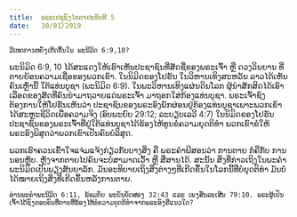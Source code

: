 ```yaml
---
title:  ພຣະເຢຊູຊົງໄຂຕາປະທັບທີ 5
date:   30/01/2019
---
```


`ມີເຫດການຫຍັງເກີດຂຶ້ນໃນ ພະນິມິດ 6:9,10?`

ພະນິມິດ 6:9, 10 ໄດ້ສະແດງໃຫ້ເຮົາເຫັນປະຊາຊົນທີ່ສັດຊື່ຂອງພຣະເຈົ້າ ຫຼື ດວງວິນຍານ ທີ່ຕາຍຍ້ອນຄວາມເຊື່ອຂອງພວກເຂົາ. ໃນນິມິດຂອງໂຢຮັນ ໃນວິຫານເທິງສະຫວັນ ລາວໄດ້ເຫັນຄົນເຫຼົ່ານີ້ ໃຕ້ແທ່ນບູຊາ (ພະນິມິດ 6:9). ໃນພະວິຫານເທິງແຜ່ນດິນໂລກ ຜູ້ນໍາສັກສິດໄດ້ເອົາເລືອດຂອງສັດທີ່ຄົນນໍາມາຖວາຍແດ່ພຣະເຈົ້າ ມາຖອກໃສ່ກ້ອງແທ່ນບູຊາ. ພຣະເຈົ້າຊົງຕ້ອງການໃຫ້ໂຢຮັນເຫັນວ່າ ປະຊາຊົນຂອງພຣະອົງພັກຜ່ອນຢູ່ກ້ອງແທ່ນບູຊາເພາະພວກເຂົາໄດ້ສະຫຼະຊີວິດເພື່ອຄວາມຈິງ (ອົບພະຍົບ 29:12; ລະບຽບເລວີ 4:7) ໃນນິມິດຂອງໂຢຮັນ ປະຊາຊົນຂອງພຣະເຈົ້າທີ່ຢູ່ໃຕ້ແທ່ນບູຊາໄດ້ຮ້ອງໄຫ້ທູນຂໍຄວາມຍຸດຕິທໍາ ພວກເຂົາຂໍໃຫ້ພຣະອົງພິສູດວ່າພວກເຂົາເປັນຄົນບໍລິສຸດ.

ພວກເຮົາຄວນເຂົ້າໃຈແຈ່ມແຈ້ງກ່ຽວກັບບາງສິ່ງ ຄື ພຣະຄໍາພີສອນວ່າ ການຕາຍ ກໍ່ຄືກັບ ການນອນຫຼັບ. ຫຼັງຈາກຕາຍໄປຄົນຈະບໍ່ສາມາດເວົ້າ ຫຼື ສື່ສານໄດ້. ສະນັ້ນ ສິ່ງທີ່ກ່າວເຖິງໃນພະຄໍາພະນິມິດເປັນພຽງສັນຍາລັກ. ມັນອະທິບາຍເຖິງສິ່ງຕ່າງໆທີ່ເກີດຂຶ້ນໃນໂລກນີ້ທີ່ບໍ່ຍຸດຕິທໍາ ມັນບໍ່ໄດ້ໝາຍເຖິງສິ່ງທີ່ເກີດຂຶ້ນຫລັງການຕາຍ.

`ອ່ານພະຄໍາພະນິມິດ 6:11, ພ້ອມກັບ ພະບັນຍັດສອງ 32:43 ແລະ ເພງສັນລະເສີນ 79:10. ພຣະຜູ້ເປັນເຈົ້າໄດ້ຊົງຕອບຄົນທີ່ຕາຍທີ່ຮ້ອງໄຫ້ຂໍຄວາມຍຸດຕິທໍາຈາກພຣະອົງຄືແນວໃດ?`
